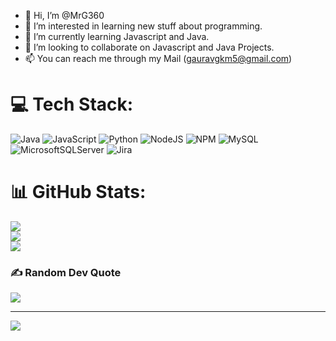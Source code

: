 - 👋 Hi, I’m @MrG360
- 👀 I’m interested in learning new stuff about programming.
- 🌱 I’m currently learning Javascript and Java.
- 💞️ I’m looking to collaborate on Javascript and Java Projects.
- 📫 You can reach me through my Mail (gauravgkm5@gmail.com)

# 💻 Tech Stack:
![Java](https://img.shields.io/badge/java-%23ED8B00.svg?style=for-the-badge&logo=java&logoColor=white) ![JavaScript](https://img.shields.io/badge/javascript-%23323330.svg?style=for-the-badge&logo=javascript&logoColor=%23F7DF1E) ![Python](https://img.shields.io/badge/python-3670A0?style=for-the-badge&logo=python&logoColor=ffdd54) ![NodeJS](https://img.shields.io/badge/node.js-6DA55F?style=for-the-badge&logo=node.js&logoColor=white) ![NPM](https://img.shields.io/badge/NPM-%23000000.svg?style=for-the-badge&logo=npm&logoColor=white) ![MySQL](https://img.shields.io/badge/mysql-%2300f.svg?style=for-the-badge&logo=mysql&logoColor=white) ![MicrosoftSQLServer](https://img.shields.io/badge/Microsoft%20SQL%20Sever-CC2927?style=for-the-badge&logo=microsoft%20sql%20server&logoColor=white) ![Jira](https://img.shields.io/badge/jira-%230A0FFF.svg?style=for-the-badge&logo=jira&logoColor=white)
# 📊 GitHub Stats:
![](https://github-readme-stats.vercel.app/api?username=MrG360&theme=dark&hide_border=false&include_all_commits=false&count_private=false)<br/>
![](https://github-readme-streak-stats.herokuapp.com/?user=MrG360&theme=dark&hide_border=false)<br/>
![](https://github-readme-stats.vercel.app/api/top-langs/?username=MrG360&theme=dark&hide_border=false&include_all_commits=false&count_private=false&layout=compact)

### ✍️ Random Dev Quote
![](https://quotes-github-readme.vercel.app/api?type=horizontal&theme=radical)

---
[![](https://visitcount.itsvg.in/api?id=MrG360&icon=0&color=0)](https://visitcount.itsvg.in)

<!-- Proudly created with GPRM ( https://gprm.itsvg.in ) -->

<!---
MrG360/MrG360 is a ✨ special ✨ repository because its `README.md` (this file) appears on your GitHub profile.
You can click the Preview link to take a look at your changes.
--->
